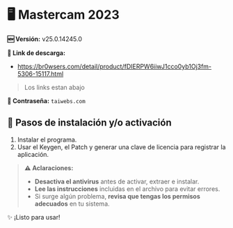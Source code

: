 # 🖥️ Mastercam 2023
**🆕 Versión:** v25.0.14245.0

**🔗 Link de descarga:** 
- https://br0wsers.com/detail/product/fDIERPW6iiwJ1cco0yb1Oj3fm-5306-15117.html
> Los links estan abajo

**🔐 Contraseña:** `taiwebs.com`

## 🚀 Pasos de instalación y/o activación
1.  Instalar el programa.
2.  Usar el Keygen, el Patch y generar una clave de licencia para registrar la aplicación.

> **⚠️ Aclaraciones:**  
> - **Desactiva el antivirus** antes de activar, extraer e instalar.  
> - **Lee las instrucciones** incluidas en el archivo para evitar errores.  
> - Si surge algún problema, **revisa que tengas los permisos adecuados** en tu sistema.  

✨ ¡Listo para usar!  

